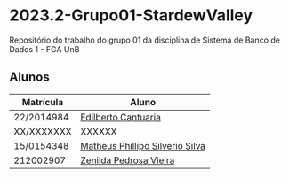 # 2023.2-Grupo01-StardewValley
Repositório do trabalho do grupo 01 da disciplina de Sistema de Banco de Dados 1 - FGA UnB

## Alunos
|Matrícula | Aluno |
| -- | -- |
|  22/2014984 | [Edilberto Cantuaria](https://github.com/edilbertocantuaria)|
|  XX/XXXXXXX | XXXXXX |
| 15/0154348  | [Matheus Phillipo Silverio Silva](https://github.com/MattSilverio) |
| 212002907   | [Zenilda Pedrosa Vieira](https://github.com/ZenildaVieira) |

